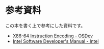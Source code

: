 # 参考資料
この本を書く上で参考にした資料です。

- [X86-64 Instruction Encoding - OSDev](https://wiki.osdev.org/X86-64_Instruction_Encoding)
- [Intel Software Developer's Manual - Intel](https://software.intel.com/en-us/articles/intel-sdm)